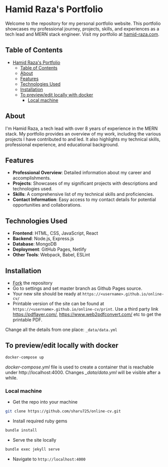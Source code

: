 <!-- @format -->

# Hamid Raza's Portfolio

Welcome to the repository for my personal portfolio website. This portfolio showcases my professional journey, projects, skills, and experiences as a tech lead and MERN stack engineer. Visit my portfolio at [hamid-raza.com](https://hamid-raza.com).

## Table of Contents

- [Hamid Raza's Portfolio](#hamid-razas-portfolio)
  - [Table of Contents](#table-of-contents)
  - [About](#about)
  - [Features](#features)
  - [Technologies Used](#technologies-used)
  - [Installation](#installation)
  - [To preview/edit locally with docker](#to-previewedit-locally-with-docker)
    - [Local machine](#local-machine)

## About

I'm Hamid Raza, a tech lead with over 8 years of experience in the MERN stack. My portfolio provides an overview of my work, including the various projects I have contributed to and led. It also highlights my technical skills, professional experience, and educational background.

## Features

- **Professional Overview**: Detailed information about my career and accomplishments.
- **Projects**: Showcases of my significant projects with descriptions and technologies used.
- **Skills**: A comprehensive list of my technical skills and proficiencies.
- **Contact Information**: Easy access to my contact details for potential opportunities and collaborations.

## Technologies Used

- **Frontend**: HTML, CSS, JavaScript, React
- **Backend**: Node.js, Express.js
- **Database**: MongoDB
- **Deployment**: GitHub Pages, Netlify
- **Other Tools**: Webpack, Babel, ESLint

## Installation

- [Fork](https://github.com/sharu725/online-cv/fork) the repository
- Go to settings and set master branch as Github Pages source.
- Your new site should be ready at `https://<username>.github.io/online-cv/`
- Printable version of the site can be found at `https://<username>.github.io/online-cv/print`. Use a third party link https://pdflayer.com/, https://www.web2pdfconvert.com/ etc to get the printable PDF.

Change all the details from one place: `_data/data.yml`

## To preview/edit locally with docker

```sh
docker-compose up
```

_docker-compose.yml_ file is used to create a container that is reachable under http://localhost:4000.
Changes _\_data/data.yml_ will be visible after a while.

### Local machine

- Get the repo into your machine

```bash
git clone https://github.com/sharu725/online-cv.git
```

- Install required ruby gems

```bash
bundle install
```

- Serve the site locally

```bash
bundle exec jekyll serve
```

- Navigate to `http://localhost:4000`
